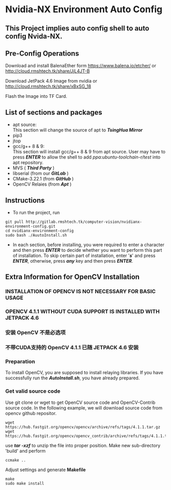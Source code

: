 # Nvidia-NX Environment Auto Config
## This Project implies auto config shell to auto config Nvida-NX.
## Pre-Config Operations
Download and install BalenaEther form https://www.balena.io/etcher/ or http://cloud.rmshtech.tk/share/JjL4JT-B

Download JetPack 4.6 Image from nvidia or http://cloud.rmshtech.tk/share/xBxSG_18

Flash the Image into TF Card.

## List of sections and packages
* apt source:
  <br> This section will change the source of apt to ***TsingHua Mirror***
* pip3
* jtop
* gcc/g++ 8 & 9:
  <br> This section will install gcc/g++ 8 & 9 from apt source. User may have to press ***ENTER*** to allow the shell to add *ppa:ubuntu-toolchain-r/test* into apt repository.
* MVS ( ***Third Party*** )
* libserial (from our ***GitLab*** )
* CMake-3.22.1 (from ***GitHub*** )
* OpenCV Relaies (from ***Apt*** )
## Instructions
* To run the project, run
```
git pull http://gitlab.rmshtech.tk/computer-vision/nvidianx-environment-config.git
cd nvidianx-environment-config
sudo bash ./AuutoInstall.sh
```
* In each section, before installing, you were required to enter a character and then press ***ENTER*** to decide whether you want to perform this part of installation. To skip certain part of installation, enter '***s***' and press ***ENTER***, otherwise, press ***any*** key and then press ***ENTER***.
## Extra Information for OpenCV Installation
### INSTALLATION OF OPENCV IS NOT NECESSARY FOR BASIC USAGE
### OPENCV 4.1.1 WITHOUT CUDA SUPPORT IS INSTALLED WITH JETPACK 4.6
### 安装 OpenCV 不是必选项
### 不带CUDA支持的 OpenCV 4.1.1 已随 JETPACK 4.6 安装
### Preparation
To install OpenCV, you are supposed to install relaying libraries. If you have successfully run the ***AutoInstall.sh***, you have already prepared.
### Get valid source code
Use git clone or wget to get OpenCV source code and OpenCV-Contrib source code.
In the following example, we will download source code from opencv github repositor.
```
wget https://hub.fastgit.org/opencv/opencv/archive/refs/tags/4.1.1.tar.gz
wget https://hub.fastgit.org/opencv/opencv_contrib/archive/refs/tags/4.1.1.tar.gz
```
use ***tar -xzf*** to unzip the file into proper position. Make new sub-directory 'build' and perform 
```
ccmake ..
```
Adjust settings and generate **Makefile**
```
make
sudo make install
```
